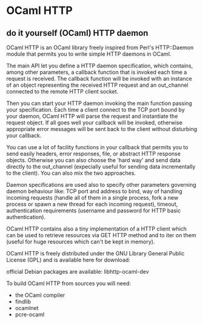 OCaml HTTP
==========
do it yourself (OCaml) HTTP daemon
----------------------------------

OCaml HTTP is an OCaml library freely inspired from Perl's HTTP::Daemon module that permits you to write simple HTTP daemons in OCaml.

The main API let you define a HTTP daemon specification, which contains, among other parameters, a callback function that is invoked each time a request is received. The callback function will be invoked with an instance of an object representing the received HTTP request and an out_channel connected to the remote HTTP client socket.

Then you can start your HTTP daemon invoking the main function passing your specification. Each time a client connect to the TCP port bound by your daemon, OCaml HTTP will parse the request and instantiate the request object. If all goes well your callback will be invoked, otherwise appropriate error messages will be sent back to the client without disturbing your callback.

You can use a lot of facility functions in your callback that permits you to send easily headers, error responses, file, or abstract HTTP response objects. Otherwise you can also choose the 'hard way' and send data directly to the out_channel (expecially useful for sending data incrementally to the client). You can also mix the two approaches.

Daemon specifications are used also to specify other parameters governing daemon behaviour like: TCP port and address to bind, way of handling incoming requests (handle all of them in a single process, fork a new process or spawn a new thread for each incoming request), timeout, authentication requirements (username and password for HTTP basic authentication).

OCaml HTTP contains also a tiny implementation of a HTTP client which can be used to retrieve resources via GET HTTP method and to iter on them (useful for huge resources which can't be kept in memory).

OCaml HTTP is freely distributed under the GNU Library General Public License (GPL) and is available here for download:

official Debian packages are available: libhttp-ocaml-dev

To build OCaml HTTP from sources you will need:
* the OCaml compiler
* findlib
* ocamlnet
* pcre-ocaml
